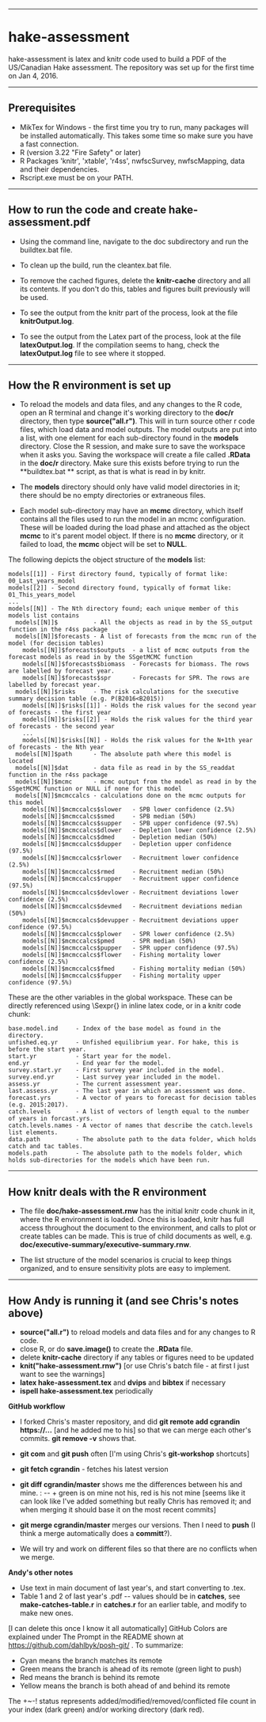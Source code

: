 ____
# hake-assessment

hake-assessment is latex and knitr code used to build a PDF of the US/Canadian Hake assessment. The repository was set
up for the first time on Jan 4, 2016.

_____________________________________________________________


## Prerequisites
* MikTex for Windows - the first time you try to run, many packages will be installed automatically.
  This takes some time so make sure you have a fast connection.
* R (version 3.22 "Fire Safety" or later)
* R Packages 'knitr', 'xtable', 'r4ss', nwfscSurvey, nwfscMapping, data and their dependencies.
* Rscript.exe must be on your PATH.

---
## How to run the code and create hake-assessment.pdf

- Using the command line, navigate to the doc subdirectory and run the buildtex.bat file.

- To clean up the build, run the cleantex.bat file.

- To remove the cached figures, delete the **knitr-cache** directory and all its contents.
  If you don't do this, tables and figures built previously will be used.

- To see the output from the knitr part of the process, look at the file **knitrOutput.log**.

- To see the output from the Latex part of the process, look at the file **latexOutput.log**.
  If the compilation seems to hang, check the **latexOutput.log** file to see where it stopped.

---

## How the R environment is set up

- To reload the models and data files, and any changes to the R code, open an R terminal and change it's working directory to
  the **doc/r** directory, then type **source("all.r")**. This will in turn source other r code
  files, which load data and model outputs. The model outputs are put into a list, with one element for each
  sub-directory found in the **models** directory. Close the R session, and make sure to save the workspace when it asks you.
  Saving the workspace will create a file called **.RData** in the **doc/r** directory. Make sure this exists before trying to run the
  **buildtex.bat ** script, as that is what is read in by knitr.

- The **models** directory should only have valid model
  directories in it; there should be no empty directories or extraneous files.

- Each model sub-directory may have an **mcmc** directory, which itself contains all the files used to run
  the model in an mcmc configuration. These will be loaded during the load phase and attached
  as the object **mcmc** to it's parent model object. If there is no **mcmc** directory, or it failed to load,
  the **mcmc** object will be set to **NULL**.

The following depicts the object structure of the **models** list:

    models[[1]] - First directory found, typically of format like: 00_Last_years_model
    models[[2]] - Second directory found, typically of format like: 01_This_years_model
    ...
    models[[N]] - The Nth directory found; each unique member of this models list contains
      models[[N]]$          - All the objects as read in by the SS_output function in the r4ss package
      models[[N]]$forecasts - A list of forecasts from the mcmc run of the model (for decision tables)
        models[[N]]$forecasts$outputs  - a list of mcmc outputs from the forecast models as read in by the SSgetMCMC function
        models[[N]]$forecasts$biomass  - Forecasts for biomass. The rows are labelled by forecast year.
        models[[N]]$forecasts$spr      - Forecasts for SPR. The rows are labelled by forecast year.
      models[[N]]$risks     - The risk calculations for the sxecutive summary decision table (e.g. P(B2016<B2015))
        models[[N]]$risks[[1]] - Holds the risk values for the second year of forecasts - the first year
        models[[N]]$risks[[2]] - Holds the risk values for the third year of forecasts - the second year
        ...
        models[[N]]$risks[[N]] - Holds the risk values for the N+1th year of forecasts - the Nth year
      models[[N]]$path      - The absolute path where this model is located
      models[[N]]$dat       - data file as read in by the SS_readdat function in the r4ss package
      models[[N]]$mcmc      - mcmc output from the model as read in by the SSgetMCMC function or NULL if none for this model
      models[[N]]$mcmccalcs - calculations done on the mcmc outputs for this model
        models[[N]]$mcmccalcs$slower   - SPB lower confidence (2.5%)
        models[[N]]$mcmccalcs$smed     - SPB median (50%)
        models[[N]]$mcmccalcs$supper   - SPB upper confidence (97.5%)
        models[[N]]$mcmccalcs$dlower   - Depletion lower confidence (2.5%)
        models[[N]]$mcmccalcs$dmed     - Depletion median (50%)
        models[[N]]$mcmccalcs$dupper   - Depletion upper confidence (97.5%)
        models[[N]]$mcmccalcs$rlower   - Recruitment lower confidence (2.5%)
        models[[N]]$mcmccalcs$rmed     - Recruitment median (50%)
        models[[N]]$mcmccalcs$rupper   - Recruitment upper confidence (97.5%)
        models[[N]]$mcmccalcs$devlower - Recruitment deviations lower confidence (2.5%)
        models[[N]]$mcmccalcs$devmed   - Recruitment deviations median (50%)
        models[[N]]$mcmccalcs$devupper - Recruitment deviations upper confidence (97.5%)
        models[[N]]$mcmccalcs$plower   - SPR lower confidence (2.5%)
        models[[N]]$mcmccalcs$pmed     - SPR median (50%)
        models[[N]]$mcmccalcs$pupper   - SPR upper confidence (97.5%)
        models[[N]]$mcmccalcs$flower   - Fishing mortality lower confidence (2.5%)
        models[[N]]$mcmccalcs$fmed     - Fishing mortality median (50%)
        models[[N]]$mcmccalcs$fupper   - Fishing mortality upper confidence (97.5%)


These are the other variables in the global workspace. These can be directly referenced using \Sexpr{} in inline latex code,
or in a knitr code chunk:

    base.model.ind     - Index of the base model as found in the directory.
    unfished.eq.yr     - Unfished equilibrium year. For hake, this is before the start year.
    start.yr           - Start year for the model.
    end.yr             - End year for the model.
    survey.start.yr    - First survey year included in the model.
    survey.end.yr      - Last survey year included in the model.
    assess.yr          - The current assessment year.
    last.assess.yr     - The last year in which an assessment was done.
    forecast.yrs       - A vector of years to forecast for decision tables (e.g. 2015:2017).
    catch.levels       - A list of vectors of length equal to the number of years in forcast.yrs.
    catch.levels.names - A vector of names that describe the catch.levels list elements.
    data.path          - The absolute path to the data folder, which holds catch and tac tables.
    models.path        - The absolute path to the models folder, which holds sub-directories for the models which have been run.

---

## How knitr deals with the R environment

- The file **doc/hake-assessment.rnw** has the initial knitr code chunk in it, where the R environment is loaded. Once this is loaded,
  knitr has full access throughout the document to the environment, and calls to plot or create tables can be made.
  This is true of child documents as well, e.g. **doc/executive-summary/executive-summary.rnw**.

- The list structure of the model scenarios is crucial to keep things organized, and to ensure sensitivity plots are easy to implement.

---

## How Andy is running it (and see Chris's notes above)

- **source("all.r")** to reload models and data files and for any changes to R code.
- close R, or do **save.image()** to create the **.RData** file.
- delete **knitr-cache** directory if any tables or figures need to be updated
- **knit("hake-assessment.rnw")** [or use Chris's batch file - at first I just want to see the warnings]
- **latex hake-assessment.tex** and **dvips** and **bibtex** if necessary
- **ispell hake-assessment.tex** periodically


__GitHub workflow__

- I forked Chris's master repository, and did **git remote add cgrandin https://...** [and he added me to his] so that we can merge each other's commits. **git remove -v** shows that.

- **git com** and **git push** often [I'm using Chris's **git-workshop** shortcuts]
- **git fetch cgrandin** - fetches his latest version
- **git diff cgrandin/master** shows me the differences between his and mine. :
-- + green is on mine not his, red is his not mine [seems like it can look like I've added something but really Chris has removed it; and when merging it should base it on the most recent commits]
- **git merge cgrandin/master** merges our versions. Then I need to **push** (I think a merge automatically does a **committ**?).
- We will try and work on different files so that there are no conflicts when we merge.



__Andy's other notes__

- Use text in main document of last year's, and start converting to .tex.
- Table 1 and 2 of last year's .pdf -- values should be in **catches**, see **make-catches-table.r** in **catches.r** for an earlier table, and modify to make new ones.


[I can delete this once I know it all automatically] GitHub Colors are explained under The Prompt in the README shown at https://github.com/dahlbyk/posh-git/ . To summarize:

- Cyan means the branch matches its remote
- Green means the branch is ahead of its remote (green light to push)
- Red means the branch is behind its remote
- Yellow means the branch is both ahead of and behind its remote

The +~-! status represents added/modified/removed/conflicted file count in your index (dark green) and/or working directory (dark red).
